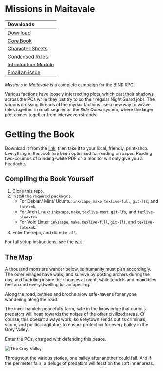 # Missions in Maitavale

|             Downloads                |
|:-------------------------------------|
| [Download][download]                 | 
| [Core Book][core download]           | 
| [Character Sheets][resources]        |
| [Condensed Rules][rules summary]     |
| [Introduction Module][intro module]  |
| [Email an issue][issues email]       |

*Missions in Maitavale* is a complete campaign for the BIND RPG.

Various factions have loosely intersecting plots, which cast their shadows across the PCs while they just try to do their regular Night Guard jobs.
The various crossing threads of the myriad factions use a new way to weave tales together in small segments: the *Side Quest* system, where the larger plot comes together from interwoven strands.

# Getting the Book

Download it from the [link][download], then take it to your local, friendly, print-shop.
Everything in the book has been optimized for reading on paper.
Reading two-columns of blinding-white PDF on a monitor will only give you a headache.

## Compiling the Book Yourself

1. Clone this repo.
1. Install the required packages:
    * For Debian/ Mint/ Ubuntu: `inkscape`, `make`, `texlive-full`, `git-lfs`, and `latexmk`.
    * For Arch Linux: `inkscape`, `make`, `texlive-most`, `git-lfs`, and `texlive-binextra`.
    * For Void Linux: `inkscape`, `make`, `texlive-full`, `git-lfs`, and `texlive-latexmk`.
1. Enter the repo, and do `make all`.

For full setup instructions, see the [wiki][compiling].

## The Map

A thousand monsters wander below, so humanity must plan accordingly.
The outer villages have walls, and survive by posting archers during the day, and huddling inside their houses at night, while tendrils and mandibles feel around every dwelling for an opening.

Along the road, bothies and brochs allow safe-havens for anyone wandering along the road.

The inner hamlets peacefully farm, safe in the knowledge that curious predators will head towards the noises of the other civilized areas.
Of course, this doesn't always work, so Greytown sends out its criminals, scum, and political agitators to ensure protection for every bailey in the Grey Valley.

Enter the PCs, charged with defending this peace.

![The Grey Valley](images/Irina/greylands.jpg)

Throughout the various stories, one bailey after another could fall.
And if the perimeter falls, a deluge of predators will feast on the soft inner areas.

[compiling]: https://gitlab.com/bindrpg/core/-/wikis/dev/Compiling
[core download]: https://gitlab.com/bindrpg/core/-/jobs/artifacts/master/raw/core.pdf?job=build
[download]: https://gitlab.com/bindrpg/mim/-/jobs/artifacts/master/raw/Missions_in_Maitavale.pdf?job=build
[resources]: https://gitlab.com/bindrpg/config/-/jobs/artifacts/master/raw/resources.pdf?job=build
[rules summary]: https://gitlab.com/bindrpg/config/-/jobs/artifacts/master/raw/booklet.pdf?job=build
[intro module]: https://gitlab.com/bindrpg/oneshot/-/jobs/artifacts/master/raw/oneshot_horde_escape.pdf?job=build
[issues email]: mailto:contact-project+bindrpg-mim-46332255-issue-@incoming.gitlab.com
